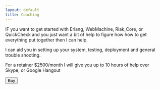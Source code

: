```yaml
---
layout: default
title: Coaching
---
```


IF you want to get started with Erlang, WebMachine, Riak_Core, or
QuickCheck and you just want a bit of help to figure how how to get
everything put together then I can help. 

I can aid you in setting up your system, testing, deployment and
general trouble shooting. 

For a retainer $2500/month I will give you up to 10 hours of help over
Skype, or Google Hangout

<form action='https://www.2checkout.com/checkout/purchase' method='post'>
  <input type='hidden' name='sid' value='202487840'>
  <input type='hidden' name='quantity' value='1'>
  <input type='hidden' name='product_id' value='4'>
  <input name='submit' type='submit' value='Buy' >
</form>

